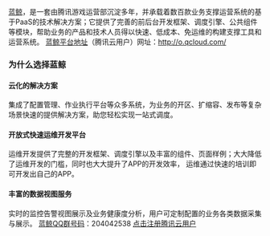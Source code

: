 [蓝鲸](http://bk.tencent.com/ )，是一套由腾讯游戏运营部沉淀多年，并承载着数百款业务支撑运营系统的基于PaaS的技术解决方案；它提供了完善的前后台开发框架、调度引擎、公共组件等模块，帮助业务的产品和技术人员得以快速、低成本、免运维的构建支撑工具和运营系统。
[蓝鲸平台地址](http://o.qcloud.com/ )（腾讯云用户）网址：http://o.qcloud.com/ 

### 为什么选择蓝鲸
#### 云化的解决方案
集成了配置管理、作业执行平台等众多系统，为业务的开区、扩缩容、发布等复杂场景快速的提供解决方案，助您轻松实现一站式调度。
#### 开放式快速运维开发平台
运维开发提供了完整的开发框架、调度引擎以及丰富的组件、页面样例；大大降低了运维开发的门槛，同时也大大提升了APP的开发效率， 运维通过快速的培训即可开发出自己的APP。
#### 丰富的数据视图服务
实时的监控告警视图展示及业务健康度分析，用户可定制配置的业务各类数据采集与展示。
[蓝鲸QQ群号码](http://jq.qq.com/?_wv=1027&k=QTs6eb)：204042538
[点击注册腾讯云用户](http://manage.qcloud.com/developerCenter/registUser.php) 